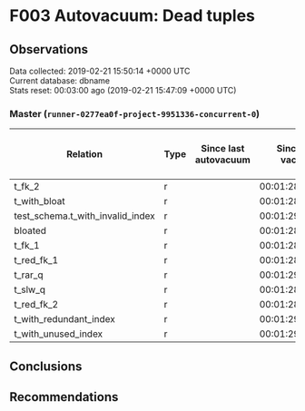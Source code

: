 # F003 Autovacuum: Dead tuples #

## Observations ##
Data collected: 2019-02-21 15:50:14 +0000 UTC  
Current database: dbname  
Stats reset: 00:03:00 ago (2019-02-21 15:47:09 +0000 UTC)  
### Master (`runner-0277ea0f-project-9951336-concurrent-0`) ###

 Relation | Type | Since last autovacuum | Since last vacuum | Autovacuum Count | Vacuum Count | n_tup_ins | n_tup_upd | n_tup_del | pg_class.reltuples | n_live_tup | n_dead_tup | &#9660;Dead Tuples Ratio, %
----------|------|-----------------------|-------------------|----------|---------|-----------|-----------|-----------|--------------------|------------|------------|-----------
t_fk_2 |r |<no value> |00:01:28.878806 |0 |2 |1000000 |0 |0 |1000000 |1000000 |0 | 0 
t_with_bloat |r |<no value> |00:01:28.52031 |0 |2 |1000000 |1000000 |0 |1000000 |1000000 |0 | 0 
test_schema.t_with_invalid_index |r |<no value> |00:01:29.031226 |0 |2 |1000000 |0 |0 |1000000 |1000000 |0 | 0 
bloated |r |<no value> |00:01:28.786499 |0 |2 |100000 |0 |50000 |50000 |50000 |0 | 0 
t_fk_1 |r |<no value> |00:01:28.955131 |0 |2 |1000001 |0 |0 |1000001 |1000001 |0 | 0 
t_red_fk_1 |r |<no value> |00:01:28.44481 |0 |2 |1000001 |0 |0 |1000001 |1000001 |0 | 0 
t_rar_q |r |<no value> |00:01:29.290799 |0 |2 |1000000 |745230 |0 |1000000 |1000000 |0 | 0 
t_slw_q |r |<no value> |00:01:28.26648 |0 |2 |10000001 |0 |0 |9999979 |9999979 |0 | 0 
t_red_fk_2 |r |<no value> |00:01:28.367912 |0 |2 |1000000 |0 |0 |1000000 |1000000 |0 | 0 
t_with_redundant_index |r |<no value> |00:01:29.110048 |0 |2 |1000000 |0 |0 |1000000 |1000000 |0 | 0 
t_with_unused_index |r |<no value> |00:01:29.185125 |0 |2 |1000000 |0 |0 |1000000 |1000000 |0 | 0 



## Conclusions ##


## Recommendations ##

